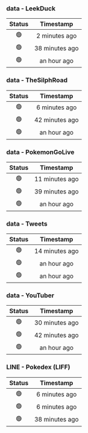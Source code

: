### data - LeekDuck
| Status | Timestamp |
|:------:|:---------:|
| 🟢 | 2 minutes ago |
| 🟢 | 38 minutes ago |
| 🟢 | an hour ago |

### data - TheSilphRoad
| Status | Timestamp |
|:------:|:---------:|
| 🟢 | 6 minutes ago |
| 🟢 | 42 minutes ago |
| 🟢 | an hour ago |

### data - PokemonGoLive
| Status | Timestamp |
|:------:|:---------:|
| 🟢 | 11 minutes ago |
| 🟢 | 39 minutes ago |
| 🟢 | an hour ago |

### data - Tweets
| Status | Timestamp |
|:------:|:---------:|
| 🟢 | 14 minutes ago |
| 🟢 | an hour ago |
| 🟢 | an hour ago |

### data - YouTuber
| Status | Timestamp |
|:------:|:---------:|
| 🟢 | 30 minutes ago |
| 🟢 | 42 minutes ago |
| 🟢 | an hour ago |

### LINE - Pokedex (LIFF)
| Status | Timestamp |
|:------:|:---------:|
| 🟢 | 6 minutes ago |
| 🟢 | 6 minutes ago |
| 🟢 | 38 minutes ago |

